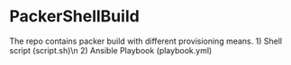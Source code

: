 # PackerShellBuild

The repo contains packer build with different provisioning means.
      1) Shell script (script.sh)\n
      2) Ansible Playbook (playbook.yml)

